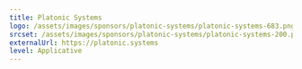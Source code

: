 ```yaml
---
title: Platonic Systems
logo: /assets/images/sponsors/platonic-systems/platonic-systems-683.png
srcset: /assets/images/sponsors/platonic-systems/platonic-systems-200.png 200w, /assets/images/sponsors/platonic-systems/platonic-systems-400.png 400w, /assets/images/sponsors/platonic-systems/platonic-systems-683.png 683w
externalUrl: https://platonic.systems
level: Applicative
---
```


